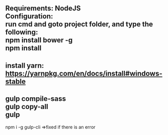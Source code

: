 Requirements: NodeJS  
Configuration:  
run cmd and goto project folder, and type the following:  
npm install bower -g  
npm install  
----------------
install yarn:
https://yarnpkg.com/en/docs/install#windows-stable
----------------
gulp compile-sass  
gulp copy-all  
gulp  
---------------------------  
npm i -g gulp-cli  =>fixed if there is an error    
